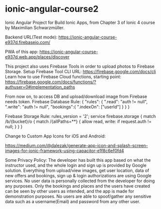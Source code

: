 # ionic-angular-course2
Ionic Angular Project for Build Ionic Apps, from Chapter 3 of Ionic 4 course by Maximilian Schwarzmüller.


Backend URL(Test mode): https://ionic-angular-course-e937d.firebaseio.com/

PWA of this app: https://ionic-angular-course-e937d.web.app/places/discover

This project also uses Firebase Tools in order to upload photos to Firebase Storage.
Setup Firebase Tool CLI URL: https://firebase.google.com/docs/cli
Learn how to use Firebase Cloud functions, starting point: https://firebase.google.com/docs/functions/?authuser=0#implementation_paths

From now on, to access DB and upload/download image from Firebase needs token.
Firebase Database Rule: 
{
  "rules": {
    ".read": "auth != null",
    ".write": "auth != null",
    "bookings":{
      ".indexOn": ["userId"]
    }
  }
}

Firebase Storage Rule: 
rules_version = '2';
service firebase.storage {
  match /b/{bucket}/o {
    match /{allPaths=**} {
      allow read, write: if request.auth != null;
    }
  }
}

Change to Custom App Icons for iOS and Android:

https://medium.com/@dalezak/generate-app-icon-and-splash-screen-images-for-ionic-framework-using-capacitor-e1f8c6ef0fd4

Some Privacy Policy:
The developer has built this app based on what the instructor used, and the whole login and sign up is provided by Google solution. Everything from upload/view images, get user location, data of new offers and bookings, sign up & login authorizations are using Google services. No user data is personally collected from the developer for doing any purposes. Only the bookings and places and the users have created can be seen by other users as intended, and the app is made for demonstration purposes. No users are able to spoof/gather any sensitive data such as a username(Email) and password from any other user.

